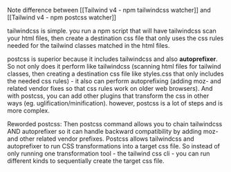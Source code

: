 Note difference between [[Tailwind v4 - npm tailwindcss watcher]] and [[Tailwind v4 - npm postcss watcher]]

tailwindcss is simple. you run a npm script that will have tailwindcss scan your html files, then create a destination css file that only uses the css rules needed for the tailwind classes matched in the html files.

postcss is superior because it includes tailwindcss and also **autoprefixer**. So not only does it perform like tailwindcss (scanning html files for tailwind classes, then creating a destination css file like styles.css that only includes the needed css rules) - it also can perform autoprefixing (adding moz- and related vendor fixes so that css rules work on older web browsers). And with postcss, you can add other plugins that transform the css in other ways (eg. uglification/minification). however, postcss is a lot of steps and is more complex.

Reworded postcss:
Then postcss command allows you to chain tailwindcss AND autoprefixer so it can handle backward compatibility by adding moz- and other related vendor prefixes. Postcss allows tailwindcss and autoprefixer to run CSS transformations into a target css file. So instead of only running one transformation tool - the tailwind css cli - you can run different kinds to sequentially create the target css file.

